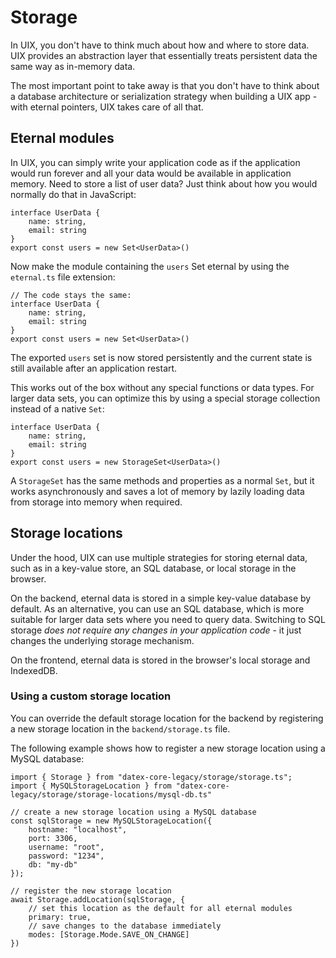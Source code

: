 # Storage

In UIX, you don't have to think much about how and where to store data.
UIX provides an abstraction layer that essentially treats persistent data the same way as in-memory data.

The most important point to take away is that you don't have to think about a database architecture or serialization strategy when building a UIX app - with eternal pointers, UIX takes care of all that.

## Eternal modules
In UIX, you can simply write your application code as if the application would run forever and all your data would be available in application memory.
Need to store a list of user data? Just think about how you would normally do that in JavaScript:

```tsx title="data.ts" icon="fa-file"
interface UserData {
    name: string,
    email: string
}
export const users = new Set<UserData>()
```

Now make the module containing the `users` Set eternal by using the `eternal.ts` file extension:
```tsx title="data.eternal.ts" icon="fa-file"
// The code stays the same:
interface UserData {
    name: string,
    email: string
}
export const users = new Set<UserData>()
```

The exported `users` set is now stored persistently and the current state is still available after an application restart.

This works out of the box without any special functions or data types. For larger data sets, you can optimize this
by using a special storage collection instead of a native `Set`:
```tsx title="data.eternal.ts" icon="fa-file"
interface UserData {
    name: string,
    email: string
}
export const users = new StorageSet<UserData>()
```

A `StorageSet` has the same methods and properties as a normal `Set`, but it works asynchronously and saves a lot of memory by lazily loading
data from storage into memory when required.

## Storage locations

Under the hood, UIX can use multiple strategies for storing eternal data, such as in a key-value store, an SQL database, or local storage in the browser.

On the backend, eternal data is stored in a simple key-value database by default.
As an alternative, you can use an SQL database, which is more suitable for larger data sets where you need to query data.
Switching to SQL storage *does not require any changes in your application code* - it just changes the underlying storage mechanism.

On the frontend, eternal data is stored in the browser's local storage and IndexedDB.


### Using a custom storage location

You can override the default storage location for the backend by registering a new storage location in the `backend/storage.ts` file.

The following example shows how to register a new storage location using a MySQL database:

```tsx title="backend/storage.ts" icon="fa-file"
import { Storage } from "datex-core-legacy/storage/storage.ts";
import { MySQLStorageLocation } from "datex-core-legacy/storage/storage-locations/mysql-db.ts"

// create a new storage location using a MySQL database
const sqlStorage = new MySQLStorageLocation({
	hostname: "localhost",
	port: 3306,
	username: "root",
	password: "1234",
	db: "my-db"
});

// register the new storage location
await Storage.addLocation(sqlStorage, {
    // set this location as the default for all eternal modules
	primary: true,
    // save changes to the database immediately
	modes: [Storage.Mode.SAVE_ON_CHANGE]
})
```